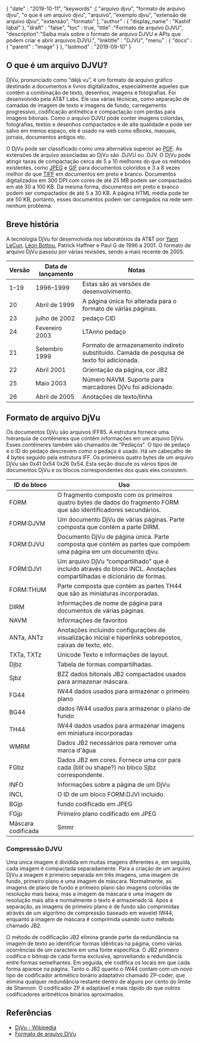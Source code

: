 {
  "date" : "2019-10-11",
  "keywords" :[ "arquivo djvu", "formato de arquivo djvu", "o que é um arquivo djvu", "arquivo", "exemplo djvu", "extensão de arquivo djvu", "extensão", "formato" ],
  "author" : {
    "display_name" : "Kashif Iqbal"
},
  "draft" : "false",
  "toc" : true,
  "title" :"Formato de arquivo DJVU",
  "description":"Saiba mais sobre o formato de arquivo DJVU e APIs que podem criar e abrir arquivos DJVU.",
  "linktitle" : "DJVU",
  "menu" : {
    "docs" : {
      "parent" : "image"
}
},
  "lastmod" : "2019-09-10"
}

## O que é um arquivo DJVU?

DjVu, pronunciado como “déjà vu”, é um formato de arquivo gráfico destinado a documentos e livros digitalizados, especialmente aqueles que contêm a combinação de texto, desenhos, imagens e fotografias. Foi desenvolvido pela AT&T Labs. Ele usa várias técnicas, como separação de camadas de imagem de texto e imagens de fundo, carregamento progressivo, codificação aritmética e compactação com perdas para imagens bitonais. Como o arquivo DJVU pode conter imagens coloridas, fotografias, textos e desenhos compactados e de alta qualidade e pode ser salvo em menos espaço, ele é usado na web como eBooks, manuais, jornais, documentos antigos etc.

O DjVu pode ser classificado como uma alternativa superior ao [PDF](/pt/pdf/). As extensões de arquivo associadas ao DjVu são .DJVU ou .DJV. O DjVu pode atingir taxas de compactação cerca de 5 a 10 melhores do que os métodos existentes, como [JPEG](/pt/image/jpeg/) e [GIF](/pt/image/gif/) para documentos coloridos e 3 a 8 vezes melhor do que [TIFF]( /image/tiff/) em documentos em preto e branco. Documentos digitalizados em 300 DPI com cores de até 25 MB podem ser compactados em até 30 a 100 KB. Da mesma forma, documentos em preto e branco podem ser compactados de até 5 a 30 KB. A página HTML média pode ter até 50 KB, portanto, esses documentos podem ser carregados na rede sem nenhum problema.

## Breve história ##

A tecnologia DjVu foi desenvolvida nos laboratórios da AT&T por [Yann LeCun](https://en.wikipedia.org/wiki/Yann_LeCun), [Léon Bottou](https://en.wikipedia.org/wiki/L%C3%A9on_Bottou), Patrick Haffner e Paul G de 1996 a 2001. O formato de arquivo DjVu passou por várias revisões, sendo a mais recente de 2005.


|Versão|Data de lançamento|Notas
---|---|---|
|1–19|1996–1999|Estas são as versões de desenvolvimento.
|20|Abril de 1999|A página única foi alterada para o formato de várias páginas.
|23|julho de 2002|pedaço CID
|24|Fevereiro 2003|LTAnno pedaço
|21|Setembro 1999|Formato de armazenamento indireto substituído. Camada de pesquisa de texto foi adicionada.
|22|Abril 2001|Orientação da página, cor JB2
|25|Maio 2003|Número NAVM. Suporte para marcadores DjVu foi adicionado.
|26|Abril de 2005|Anotações de texto/linha

## Formato de arquivo DjVu ##

Os documentos DjVu são arquivos IFF85. A estrutura fornece uma hierarquia de contêineres que contém informações em um arquivo DjVu. Esses contêineres também são chamados de "Pedaços". O tipo de pedaço e o ID do pedaço descrevem como o pedaço é usado. Há um cabeçalho de 4 bytes seguido pela estrutura IFF. Os primeiros quatro bytes de um arquivo DjVu são 0x41 0x54 0x26 0x54. Esta seção discute os vários tipos de documentos DjVu e os blocos correspondentes dos quais eles consistem.


|ID do bloco|Uso
---|---|
|FORM|O fragmento composto com os primeiros quatro bytes de dados do fragmento FORM que são identificadores secundários.
|FORM:DJVM|Um documento DjVu de várias páginas. Parte composta que contém a parte DIRM.
|FORM:DJVU|Documento DjVu de página única. Parte composta que contém as partes que compõem uma página em um documento djvu.
|FORM:DJVI|Um arquivo DjVu “compartilhado” que é incluído através do bloco INCL. Anotações compartilhadas e dicionário de formas.
|FORM:THUM|Parte composta que contém as partes TH44 que são as miniaturas incorporadas.
|DIRM|Informações de nome de página para documentos de várias páginas.
|NAVM|Informações de favoritos
|ANTa, ANTz|Anotações incluindo configurações de visualização inicial e hiperlinks sobrepostos, caixas de texto, etc.
|TXTa, TXTz|Unicode Texto e informações de layout.
|Djbz|Tabela de formas compartilhadas.
|Sjbz|BZZ dados bitonais JB2 compactados usados para armazenar máscara.
|FG44|IW44 dados usados para armazenar o primeiro plano
|BG44|dados IW44 usados para armazenar o plano de fundo
|TH44|IW44 dados usados para armazenar imagens em miniatura incorporadas
|WMRM|Dados JB2 necessários para remover uma marca d'água
|FGbz|Dados JB2 em cores. Fornece uma cor para cada (blit ou shape?) no bloco Sjbz correspondente.
|INFO|Informações sobre a página de um DjVu
|INCL|O ID de um bloco FORM:DJVI incluído.
|BGjp|fundo codificado em JPEG
|FGjp|Primeiro plano codificado em JPEG
Máscara codificada |Smmr|G4

### Compressão DJVU

Uma única imagem é dividida em muitas imagens diferentes e, em seguida, cada imagem é compactada separadamente. Para a criação de um arquivo DjVu a imagem é primeiro separada em três imagens, uma imagem de fundo, primeiro plano e uma imagem de máscara. Normalmente, as imagens de plano de fundo e primeiro plano são imagens coloridas de resolução mais baixa; mas a imagem da máscara é uma imagem de resolução mais alta e normalmente o texto é armazenado lá. Após a separação, as imagens de primeiro plano e de fundo são comprimidas através de um algoritmo de compressão baseado em wavelet IW44, enquanto a imagem de máscara é comprimida usando outro método chamado JB2.

O método de codificação JB2 elimina grande parte da redundância na imagem de texto ao identificar formas idênticas na página, como várias ocorrências de um caractere em uma fonte específica. O JB2 primeiro codifica o bitmap de cada forma exclusiva, aproveitando a redundância entre formas semelhantes. Em seguida, ele codifica os locais em que cada forma aparece na página. Tanto o JB2 quanto o IW44 contam com um novo tipo de codificador aritmético binário adaptativo chamado ZP-coder, que elimina qualquer redundância restante dentro de alguns por cento do limite de Shannon. O codificador ZP é adaptável e mais rápido do que outros codificadores aritméticos binários aproximados.

## Referências ##

* [DjVu - Wikipedia](https://en.wikipedia.org/wiki/DjVu)
* [Formato de arquivo DjVu](https://www.cuminas.jp/docs/techinfo/DjVu3Spec.pdf)

